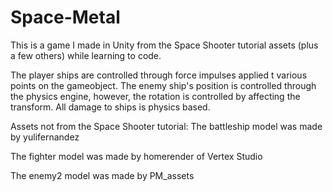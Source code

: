 # Space-Metal

This is a game I made in Unity from the Space Shooter tutorial assets (plus a few others) while learning to code. 

The player ships are controlled through force impulses applied t various points on the gameobject. The enemy ship's
position is controlled through the physics engine, however, the rotation is controlled by affecting the transform. 
All damage to ships is physics based.


Assets not from the Space Shooter tutorial:
The battleship model was made by yulifernandez

The fighter model was made by homerender of Vertex Studio

The enemy2 model was made by PM_assets
